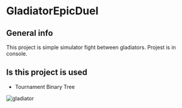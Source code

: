 # GladiatorEpicDuel


## General info
This project is simple simulator  fight between gladiators.
Projest is in console.
	
## Is this project is used
*  Tournament Binary Tree

![gladiator](https://user-images.githubusercontent.com/49952750/114350130-14eed580-9b69-11eb-9940-b78d0c20650b.jpg)
